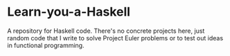 # Learn-you-a-Haskell
A repository for Haskell code. There's no concrete projects here, just random code that I write to solve Project Euler problems or to test out ideas in functional programming.
